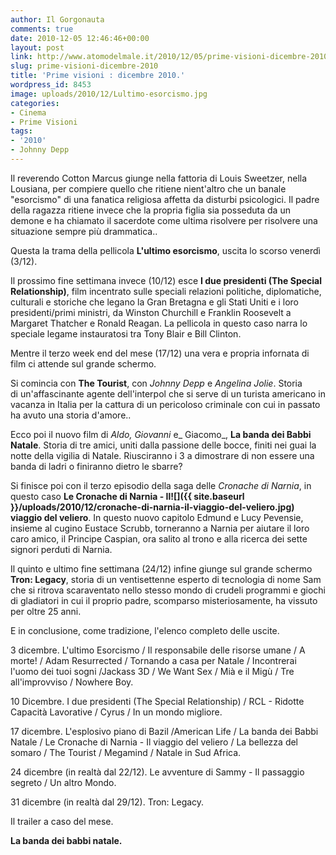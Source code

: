 ```yaml
---
author: Il Gorgonauta
comments: true
date: 2010-12-05 12:46:46+00:00
layout: post
link: http://www.atomodelmale.it/2010/12/05/prime-visioni-dicembre-2010/
slug: prime-visioni-dicembre-2010
title: 'Prime visioni : dicembre 2010.'
wordpress_id: 8453
image: uploads/2010/12/Lultimo-esorcismo.jpg
categories:
- Cinema
- Prime Visioni
tags:
- '2010'
- Johnny Depp
---
```



Il reverendo Cotton Marcus giunge nella fattoria di Louis Sweetzer, nella Lousiana, per compiere quello che ritiene nient'altro che un banale "esorcismo" di una fanatica religiosa affetta da disturbi psicologici. Il padre della ragazza ritiene invece che la propria figlia sia posseduta da un demone e ha chiamato il sacerdote come ultima risolvere per risolvere una situazione sempre più drammatica..

Questa la trama della pellicola **L'ultimo esorcismo**, uscita lo scorso venerdì (3/12).

Il prossimo fine settimana invece (10/12) esce **I due presidenti (The Special Relationship)**, film incentrato sulle speciali relazioni politiche, diplomatiche, culturali e storiche che legano la Gran Bretagna e gli Stati Uniti e i loro presidenti/primi ministri, da Winston Churchill e Franklin Roosevelt a Margaret Thatcher e Ronald Reagan. La pellicola in questo caso narra lo speciale legame instauratosi tra Tony Blair e Bill Clinton.

Mentre il terzo week end del mese (17/12) una vera e propria infornata di film ci attende sul grande schermo.

Si comincia con **The Tourist**, con _Johnny Depp_ e _Angelina Jolie_. Storia di un'affascinante agente dell'interpol che si serve di un turista americano in vacanza in Italia per la cattura di un pericoloso criminale con cui in passato ha avuto una storia d'amore..

Ecco poi il nuovo film di _Aldo, Giovanni_ e_ Giacomo_, **La banda dei Babbi Natale**. Storia di tre amici, uniti dalla passione delle bocce, finiti nei guai la notte della vigilia di Natale. Riusciranno i 3 a dimostrare di non essere una banda di ladri o finiranno dietro le sbarre?

Si finisce poi con il terzo episodio della saga delle _Cronache di Narnia_, in questo caso **Le Cronache di Narnia - Il![]({{ site.baseurl }}/uploads/2010/12/cronache-di-narnia-il-viaggio-del-veliero.jpg) viaggio del veliero**. In questo nuovo capitolo Edmund e Lucy Pevensie, insieme al cugino Eustace Scrubb, torneranno a Narnia per aiutare il loro caro amico, il Principe Caspian, ora salito al trono e alla ricerca dei sette signori perduti di Narnia.

Il quinto e ultimo fine settimana (24/12) infine giunge sul grande schermo **Tron: Legacy**, storia di un ventisettenne esperto di tecnologia di nome Sam che si ritrova scaraventato nello stesso mondo di crudeli programmi e giochi di gladiatori in cui il proprio padre, scomparso misteriosamente, ha vissuto per oltre 25 anni.

E in conclusione, come tradizione, l'elenco completo delle uscite.

3 dicembre. L'ultimo Esorcismo / Il responsabile delle risorse umane / A morte! / Adam Resurrected / Tornando a casa per Natale / Incontrerai l'uomo dei tuoi sogni /Jackass 3D / We Want Sex / Mià e il Migù / Tre all'improvviso / Nowhere Boy.

10 Dicembre. I due presidenti (The Special Relationship) / RCL - Ridotte Capacità Lavorative / Cyrus / In un mondo migliore.

17 dicembre. L'esplosivo piano di Bazil /American Life / La banda dei Babbi Natale / Le Cronache di Narnia - Il viaggio del veliero / La bellezza del somaro / The Tourist / Megamind / Natale in Sud Africa.

24 dicembre (in realtà dal 22/12). Le avventure di Sammy - Il passaggio segreto / Un altro Mondo.

31 dicembre (in realtà dal 29/12). Tron: Legacy.

Il trailer a caso del mese.

**La banda dei babbi natale.**
